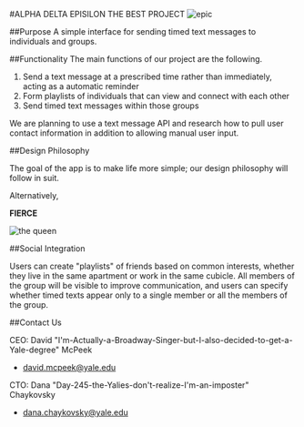 #ALPHA DELTA EPISILON THE BEST PROJECT
![epic](http://rack.3.mshcdn.com/media/ZgkyMDEyLzEyLzIwL2Q1L1JvbjIwU3dhbnNvLmUxNzRlLmdpZgpwCXRodW1iCTg1MHg4NTA-CmUJanBn/4bb2382c/5ac/Ron%2520Swanson%2520America.jpg)

##Purpose
A simple interface for sending timed text messages to individuals and groups.

##Functionality
The main functions of our project are the following.

1. Send a text message at a prescribed time rather than immediately, acting as a automatic reminder
2. Form playlists of individuals that can view and connect with each other
3. Send timed text messages within those groups

We are planning to use a text message API and research how to pull user contact information in addition to allowing manual user input.

##Design Philosophy

The goal of the app is to make life more simple; our design philosophy will follow in suit.

Alternatively,

**FIERCE**

![the queen](http://static2.hypable.com/wp-content/uploads/2013/02/beyonce-super-bowl-half-time.jpg)

##Social Integration

Users can create "playlists" of friends based on common interests, whether they live in the same apartment or work in the same cubicle. All members of the group will be visible to improve communication, and users can specify whether timed texts appear only to a single member or all the members of the group.

##Contact Us

CEO: David "I'm-Actually-a-Broadway-Singer-but-I-also-decided-to-get-a-Yale-degree" McPeek
- david.mcpeek@yale.edu

CTO: Dana "Day-245-the-Yalies-don't-realize-I'm-an-imposter" Chaykovsky
- dana.chaykovsky@yale.edu